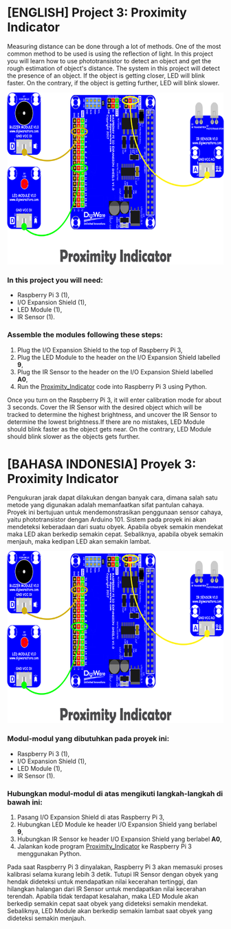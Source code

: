 # [ENGLISH] Project 3: Proximity Indicator
Measuring distance can be done through a lot of methods. One of the most common method to be used is using the reflection of light. In this project you will learn how to use phototransistor to detect an object and get the rough estimation of object's distance. The system in this project will detect the presence of an object. If the object is getting closer, LED will blink faster. On the contrary, if the object is getting further, LED will blink slower.

<img src="/images/proximity indicator.png" height="400">

### In this project you will need:
* Raspberry Pi 3 (1),
* I/O Expansion Shield (1),
* LED Module (1),
* IR Sensor (1).

### Assemble the modules following these steps:
1. Plug the I/O Expansion Shield to the top of Raspberry Pi 3,
2. Plug the LED Module to the header on the I/O Expansion Shield labelled **9**,
3. Plug the IR Sensor to the header on the I/O Expansion Shield labelled **A0**,
4. Run the [Proximity_Indicator](/03_Proximity_Indicator/Proximity_Indicator) code into Raspberry Pi 3 using Python.

Once you turn on the Raspberry Pi 3, it will enter calibration mode for about 3 seconds. Cover the IR Sensor with the desired object which will be tracked to determine the highest brightness, and uncover the IR Sensor to determine the lowest brightness.If there are no mistakes, LED Module should blink faster as the object gets near. On the contrary, LED Module should blink slower as the objects gets further.

# [BAHASA INDONESIA] Proyek 3: Proximity Indicator
Pengukuran jarak dapat dilakukan dengan banyak cara, dimana salah satu metode yang digunakan adalah memanfaatkan sifat pantulan cahaya. Proyek ini bertujuan untuk mendemonstrasikan penggunaan sensor cahaya, yaitu phototransistor dengan Arduino 101. Sistem pada proyek ini akan mendeteksi keberadaan dari suatu obyek. Apabila obyek semakin mendekat maka LED akan berkedip semakin cepat. Sebaliknya, apabila obyek semakin menjauh, maka kedipan LED akan semakin lambat.

<img src="/images/proximity indicator.png" height="400">

### Modul-modul yang dibutuhkan pada proyek ini:
* Raspberry Pi 3 (1),
* I/O Expansion Shield (1),
* LED Module (1),
* IR Sensor (1).

### Hubungkan modul-modul di atas mengikuti langkah-langkah di bawah ini:
1. Pasang I/O Expansion Shield di atas Raspberry Pi 3,
2. Hubungkan LED Module ke header I/O Expansion Shield yang berlabel **9**,
3. Hubungkan IR Sensor ke header I/O Expansion Shield yang berlabel **A0**,
4. Jalankan kode program [Proximity_Indicator](/03_Proximity_Indicator/Proximity_Indicator) ke Raspberry Pi 3 menggunakan Python.

Pada saat Raspberry Pi 3 dinyalakan, Raspberry Pi 3 akan memasuki proses kalibrasi selama kurang lebih 3 detik. Tutupi IR Sensor dengan obyek yang hendak dideteksi untuk mendapatkan nilai kecerahan tertinggi, dan hilangkan halangan dari IR Sensor untuk mendapatkan nilai kecerahan terendah. Apabila tidak terdapat kesalahan, maka LED Module akan berkedip semakin cepat saat obyek yang dideteksi semakin mendekat. Sebaliknya, LED Module akan berkedip semakin lambat saat obyek yang dideteksi semakin menjauh.
